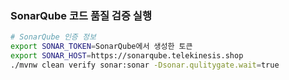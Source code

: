 ### SonarQube 코드 품질 검증 실행
```bash
# SonarQube 인증 정보
export SONAR_TOKEN=SonarQube에서 생성한 토큰
export SONAR_HOST=https://sonarqube.telekinesis.shop
./mvnw clean verify sonar:sonar -Dsonar.qulitygate.wait=true
```
